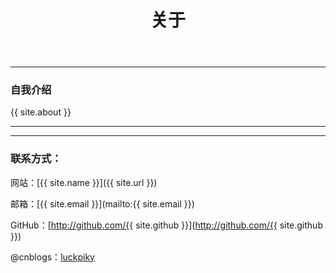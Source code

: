 ﻿---
title: 关于
layout: page
comments: no
---

---
### 自我介绍

{{ site.about }}


---
----

### 联系方式：

网站：[{{ site.name }}]({{ site.url }})

邮箱：[{{ site.email }}](mailto:{{ site.email }})

GitHub：[http://github.com/{{ site.github }}](http://github.com/{{ site.github }})

@cnblogs：[luckpiky](http://blog.csdn.net/luckpiky)
